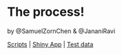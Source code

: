 # The process!

by @SamuelZornChen & @JananiRavi

[Scripts](https://github.com/cpathogeno/psp-shiny/tree/master/scripts) | [Shiny App](https://github.com/cpathogeno/psp-shiny/tree/master/scripts/shiny) | [Test data](https://github.com/cpathogeno/psp-shiny/tree/master/data)
